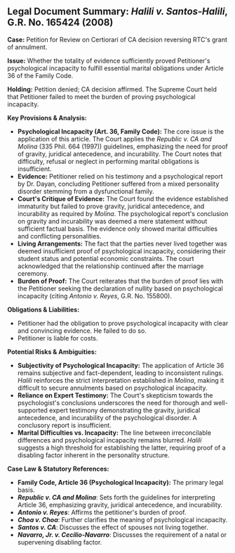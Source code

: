 ## Legal Document Summary: *Halili v. Santos-Halili*, G.R. No. 165424 (2008)

**Case:** Petition for Review on Certiorari of CA decision reversing RTC's grant of annulment.

**Issue:** Whether the totality of evidence sufficiently proved Petitioner's psychological incapacity to fulfill essential marital obligations under Article 36 of the Family Code.

**Holding:** Petition denied; CA decision affirmed. The Supreme Court held that Petitioner failed to meet the burden of proving psychological incapacity.

**Key Provisions & Analysis:**

*   **Psychological Incapacity (Art. 36, Family Code):** The core issue is the application of this article. The Court applies the *Republic v. CA and Molina* (335 Phil. 664 (1997)) guidelines, emphasizing the need for proof of gravity, juridical antecedence, and incurability. The Court notes that difficulty, refusal or neglect in performing marital obligations is insufficient.
*   **Evidence:** Petitioner relied on his testimony and a psychological report by Dr. Dayan, concluding Petitioner suffered from a mixed personality disorder stemming from a dysfunctional family.
*   **Court's Critique of Evidence:** The Court found the evidence established immaturity but failed to prove gravity, juridical antecedence, and incurability as required by *Molina*. The psychological report's conclusion on gravity and incurability was deemed a mere statement without sufficient factual basis. The evidence only showed marital difficulties and conflicting personalities.
*   **Living Arrangements:** The fact that the parties never lived together was deemed insufficient proof of psychological incapacity, considering their student status and potential economic constraints. The court acknowledged that the relationship continued after the marriage ceremony.
*   **Burden of Proof:** The Court reiterates that the burden of proof lies with the Petitioner seeking the declaration of nullity based on psychological incapacity (citing *Antonio v. Reyes*, G.R. No. 155800).

**Obligations & Liabilities:**

*   Petitioner had the obligation to prove psychological incapacity with clear and convincing evidence. He failed to do so.
*   Petitioner is liable for costs.

**Potential Risks & Ambiguities:**

*   **Subjectivity of Psychological Incapacity:** The application of Article 36 remains subjective and fact-dependent, leading to inconsistent rulings. *Halili* reinforces the strict interpretation established in *Molina*, making it difficult to secure annulments based on psychological incapacity.
*   **Reliance on Expert Testimony:** The Court's skepticism towards the psychologist's conclusions underscores the need for thorough and well-supported expert testimony demonstrating the gravity, juridical antecedence, and incurability of the psychological disorder. A conclusory report is insufficient.
*   **Marital Difficulties vs. Incapacity:** The line between irreconcilable differences and psychological incapacity remains blurred. *Halili* suggests a high threshold for establishing the latter, requiring proof of a disabling factor inherent in the personality structure.

**Case Law & Statutory References:**

*   **Family Code, Article 36 (Psychological Incapacity):** The primary legal basis.
*   ***Republic v. CA and Molina***: Sets forth the guidelines for interpreting Article 36, emphasizing gravity, juridical antecedence, and incurability.
*   ***Antonio v. Reyes***: Affirms the petitioner's burden of proof.
*   ***Choa v. Choa***: Further clarifies the meaning of psychological incapacity.
*   ***Santos v. CA***: Discusses the effect of spouses not living together.
*   ***Navarro, Jr. v. Cecilio-Navarro***: Discusses the requirement of a natal or supervening disabling factor.
